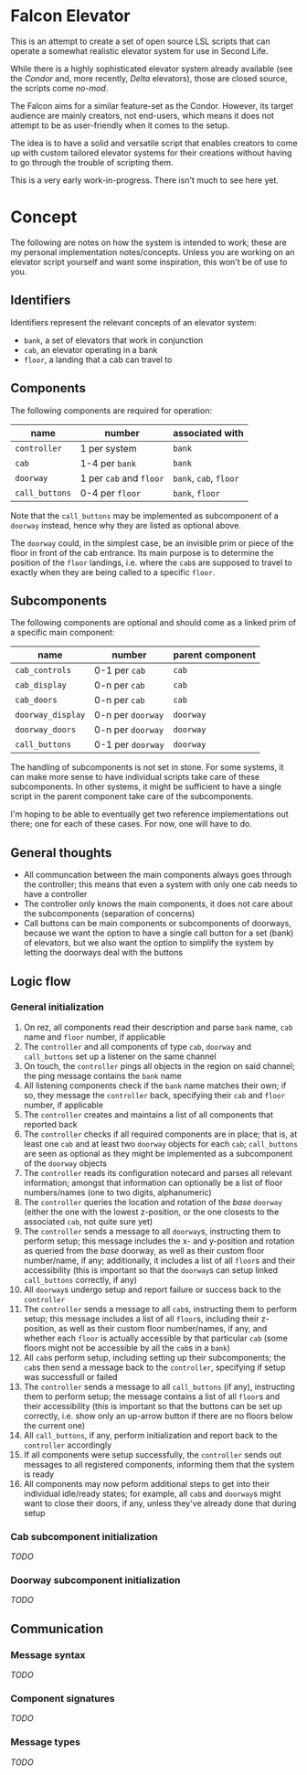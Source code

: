 # Falcon Elevator

This is an attempt to create a set of open source LSL scripts that can 
operate a somewhat realistic elevator system for use in Second Life.

While there is a highly sophisticated elevator system already available 
(see the _Condor_ and, more recently, _Delta_ elevators), those are 
closed source, the scripts come _no-mod_.

The Falcon aims for a similar feature-set as the Condor. However, its 
target audience are mainly creators, not end-users, which means it does 
not attempt to be as user-friendly when it comes to the setup.

The idea is to have a solid and versatile script that enables creators 
to come up with custom tailored elevator systems for their creations 
without having to go through the trouble of scripting them.

This is a very early work-in-progress. There isn't much to see here yet.


# Concept

The following are notes on how the system is intended to work; these are 
my personal implementation notes/concepts. Unless you are working on an 
elevator script yourself and want some inspiration, this won't be of use 
to you.


## Identifiers

Identifiers represent the relevant concepts of an elevator system:

- `bank`,  a set of elevators that work in conjunction
- `cab`,   an elevator operating in a bank
- `floor`, a landing that a cab can travel to


## Components

The following components are required for operation:

| name              | number                  | associated with        |
|-------------------|-------------------------|------------------------|
| `controller`      | 1 per system            | `bank`                 |
| `cab`             | 1-4 per `bank`          | `bank`                 |
| `doorway`         | 1 per `cab` and `floor` | `bank`, `cab`, `floor` |
| `call_buttons`    | 0-4 per `floor`         | `bank`, `floor`        |

Note that the `call_buttons` may be implemented as subcomponent of a
`doorway` instead, hence why they are listed as optional above.

The `doorway` could, in the simplest case, be an invisible prim or piece 
of the floor in front of the cab entrance. Its main purpose is to 
determine the position of the `floor` landings, i.e. where the `cab`s 
are supposed to travel to exactly when they are being called to a 
specific `floor`.


## Subcomponents

The following components are optional and should come as a linked prim 
of a specific main component:

| name              | number                  | parent component       |
|-------------------|-------------------------|------------------------|
| `cab_controls`    | 0-1 per `cab`           | `cab`                  |
| `cab_display`     | 0-n per `cab`           | `cab`                  |
| `cab_doors`       | 0-n per `cab`           | `cab`                  |
| `doorway_display` | 0-n per `doorway`       | `doorway`              |
| `doorway_doors`   | 0-n per `doorway`       | `doorway`              |
| `call_buttons`    | 0-1 per `doorway`       | `doorway`              |

The handling of subcomponents is not set in stone. For some systems, it 
can make more sense to have individual scripts take care of these 
subcomponents. In other systems, it might be sufficient to have a single 
script in the parent component take care of the subcomponents.

I'm hoping to be able to eventually get two reference implementations 
out there; one for each of these cases. For now, one will have to do.

## General thoughts

- All communcation between the main components always goes through the 
  controller; this means that even a system with only one cab needs to 
  have a controller
- The controller only knows the main components, it does not care 
  about the subcomponents (separation of concerns)
- Call buttons can be main components or subcomponents of doorways, 
  because we want the option to have a single call button for a set 
  (bank) of elevators, but we also want the option to simplify the 
  system by letting the doorways deal with the buttons

## Logic flow

### General initialization

1.  On rez, all components read their description and parse `bank` name, 
    `cab` name and `floor` number, if applicable
2.  The `controller` and all components of type `cab`, `doorway` and 
    `call_buttons` set up a listener on the same channel
3.  On touch, the `controller` pings all objects in the region on said 
    channel; the ping message contains the `bank` name
4.  All listening components check if the `bank` name matches their own;
    if so, they message the `controller` back, specifying their `cab` 
    and `floor` number, if applicable
5.  The `controller` creates and maintains a list of all components that 
    reported back
6.  The `controller` checks if all required components are in place; that 
    is, at least one `cab` and at least two `doorway` objects for each 
    `cab`; `call_buttons` are seen as optional as they might be 
    implemented as a subcomponent of the `doorway` objects
7.  The `controller` reads its configuration notecard and parses all 
    relevant information; amongst that information can optionally be a 
    list of floor numbers/names (one to two digits, alphanumeric)
7.  The `controller` queries the location and rotation of the _base_ 
    `doorway` (either the one with the lowest z-position, or the one 
    closests to the associated `cab`, not quite sure yet)
8.  The `controller` sends a message to all `doorway`s, instructing them 
    to perform setup; this message includes the x- and y-position and 
    rotation as queried from the _base_ doorway, as well as their custom 
    floor number/name, if any; additionally, it includes a list of all 
    `floor`s and their accessibility (this is important so that the 
    `doorway`s can setup linked `call_buttons` correctly, if any)
9.  All `doorway`s undergo setup and report failure or success back to
    the `controller`
10. The `controller` sends a message to all `cab`s, instructing them to
    perform setup; this message includes a list of all `floor`s, 
    including their z-position, as well as their custom floor 
    number/names, if any, and whether each `floor` is actually 
    accessible by that particular `cab` (some floors might not be 
    accessible by all the `cab`s in a `bank`)
11. All `cab`s perform setup, including setting up their subcomponents; 
    the `cab`s then send a message back to the `controller`, specifying 
    if setup was successfull or failed
12. The `controller` sends a message to all `call_buttons` (if any), 
    instructing them to perform setup; the message contains a list of 
    all `floor`s and their accessibility (this is important so that the 
    buttons can be set up correctly, i.e. show only an up-arrow button 
    if there are no floors below the current one)
13. All `call_buttons`, if any, perform initialization and report back 
    to the `controller` accordingly
14. If all components were setup successfully, the `controller` sends 
    out messages to all registered components, informing them that the 
    system is ready
15. All components may now peform additional steps to get into their 
    individual idle/ready states; for example, all `cab`s and 
    `doorway`s might want to close their doors, if any, unless they've 
    already done that during setup
    

### Cab subcomponent initialization

_TODO_


### Doorway subcomponent initialization

_TODO_


## Communication

### Message syntax

_TODO_

### Component signatures

_TODO_

### Message types

_TODO_
